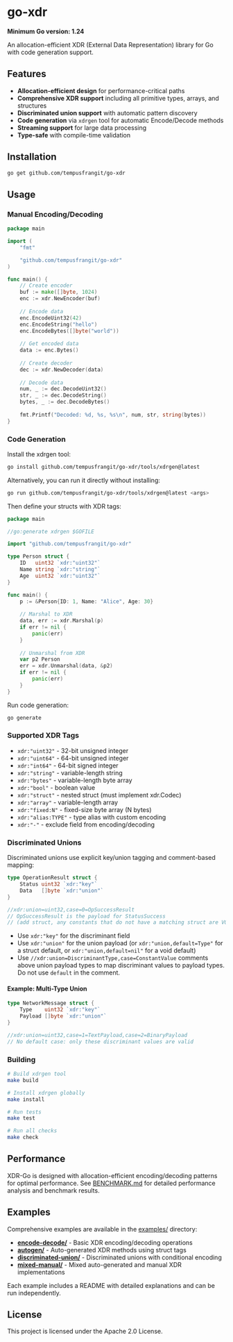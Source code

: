 # go-xdr

**Minimum Go version: 1.24**

An allocation-efficient XDR (External Data Representation) library for Go with code generation support.

## Features

- **Allocation-efficient design** for performance-critical paths
- **Comprehensive XDR support** including all primitive types, arrays, and structures
- **Discriminated union support** with automatic pattern discovery
- **Code generation** via `xdrgen` tool for automatic Encode/Decode methods
- **Streaming support** for large data processing
- **Type-safe** with compile-time validation

## Installation

```bash
go get github.com/tempusfrangit/go-xdr
```

## Usage

### Manual Encoding/Decoding

```go
package main

import (
    "fmt"

    "github.com/tempusfrangit/go-xdr"
)

func main() {
    // Create encoder
    buf := make([]byte, 1024)
    enc := xdr.NewEncoder(buf)
    
    // Encode data
    enc.EncodeUint32(42)
    enc.EncodeString("hello")
    enc.EncodeBytes([]byte("world"))
    
    // Get encoded data
    data := enc.Bytes()
    
    // Create decoder
    dec := xdr.NewDecoder(data)
    
    // Decode data
    num, _ := dec.DecodeUint32()
    str, _ := dec.DecodeString()
    bytes, _ := dec.DecodeBytes()
    
    fmt.Printf("Decoded: %d, %s, %s\n", num, str, string(bytes))
}
```

### Code Generation

Install the xdrgen tool:

```bash
go install github.com/tempusfrangit/go-xdr/tools/xdrgen@latest
```

Alternatively, you can run it directly without installing:

```bash
go run github.com/tempusfrangit/go-xdr/tools/xdrgen@latest <args>
```

Then define your structs with XDR tags:

```go
package main

//go:generate xdrgen $GOFILE

import "github.com/tempusfrangit/go-xdr"

type Person struct {
    ID   uint32 `xdr:"uint32"`
    Name string `xdr:"string"`
    Age  uint32 `xdr:"uint32"`
}

func main() {
    p := &Person{ID: 1, Name: "Alice", Age: 30}
    
    // Marshal to XDR
    data, err := xdr.Marshal(p)
    if err != nil {
        panic(err)
    }
    
    // Unmarshal from XDR
    var p2 Person
    err = xdr.Unmarshal(data, &p2)
    if err != nil {
        panic(err)
    }
}
```

Run code generation:

```bash
go generate
```

### Supported XDR Tags

- `xdr:"uint32"` - 32-bit unsigned integer
- `xdr:"uint64"` - 64-bit unsigned integer
- `xdr:"int64"` - 64-bit signed integer
- `xdr:"string"` - variable-length string
- `xdr:"bytes"` - variable-length byte array
- `xdr:"bool"` - boolean value
- `xdr:"struct"` - nested struct (must implement xdr.Codec)
- `xdr:"array"` - variable-length array
- `xdr:"fixed:N"` - fixed-size byte array (N bytes)
- `xdr:"alias:TYPE"` - type alias with custom encoding
- `xdr:"-"` - exclude field from encoding/decoding

### Discriminated Unions

Discriminated unions use explicit key/union tagging and comment-based mapping:

```go
type OperationResult struct {
    Status uint32 `xdr:"key"`
    Data   []byte `xdr:"union"`
}

//xdr:union=uint32,case=0=OpSuccessResult
// OpSuccessResult is the payload for StatusSuccess
// (add struct, any constants that do not have a matching struct are VOID values)
```

- Use `xdr:"key"` for the discriminant field
- Use `xdr:"union"` for the union payload (or `xdr:"union,default=Type"` for a struct default, or `xdr:"union,default=nil"` for a void default)
- Use `//xdr:union=DiscriminantType,case=ConstantValue` comments above union payload types to map discriminant values to payload types. Do not use `default` in the comment.

#### Example: Multi-Type Union

```go
type NetworkMessage struct {
    Type    uint32 `xdr:"key"`
    Payload []byte `xdr:"union"`
}

//xdr:union=uint32,case=1=TextPayload,case=2=BinaryPayload
// No default case: only these discriminant values are valid
```

### Building

```bash
# Build xdrgen tool
make build

# Install xdrgen globally
make install

# Run tests
make test

# Run all checks
make check
```

## Performance

XDR-Go is designed with allocation-efficient encoding/decoding patterns for optimal performance. See [BENCHMARK.md](BENCHMARK.md) for detailed performance analysis and benchmark results.

## Examples

Comprehensive examples are available in the [examples/](examples/) directory:

- **[encode-decode/](examples/encode-decode/)** - Basic XDR encoding/decoding operations
- **[autogen/](examples/autogen/)** - Auto-generated XDR methods using struct tags
- **[discriminated-union/](examples/discriminated-union/)** - Discriminated unions with conditional encoding
- **[mixed-manual/](examples/mixed-manual/)** - Mixed auto-generated and manual XDR implementations

Each example includes a README with detailed explanations and can be run independently.

## License

This project is licensed under the Apache 2.0 License.